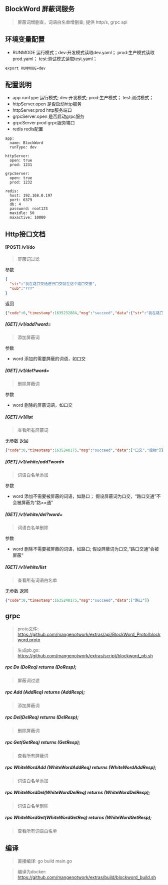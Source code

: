 ## BlockWord 屏蔽词服务
> 屏蔽词增删查，词语白名单增删查; 提供 http/s, grpc api

## 环境变量配置
- RUNMODE 运行模式；dev:开发模式读取dev.yaml； prod:生产模式读取prod.yaml； test:测试模式读取test.yaml；
```shell script
export RUNMODE=dev
```

## 配置说明

- app.runType 运行模式; dev:开发模式; prod:生产模式； test:测试模式；
- httpServer.open  是否启动http服务
- httpServer.prod  http服务端口
- grpcServer.open  是否启动grpc服务
- grpcServer.prod  grpc服务端口
- redis  redis配置

```shell script
app:
  name: BlockWord
  runType: dev  

httpServer:
  open: true
  prod: 1231

grpcServer:
  open: true
  prod: 1232

redis:
  host: 192.168.0.197
  port: 6379
  db: 4
  password: root123
  maxidle: 50
  maxactive: 10000
```

## Http接口文档

####  [POST] /v1/do  
> 屏蔽词过滤

参数
```json
{
  "str":"我在路口交通进行口交就在这个路口交接",
  "sub":"???"
}
```
返回
```json
{"code":0,"timestamp":1635232884,"msg":"succeed","data":{"str":"我在路口交通进行???就在这个路口交接","sub":"???"}}
```

##### [GET] /v1/add?word= 
> 添加屏蔽词

参数
- word 添加的需要屏蔽的词语，如口交

##### [GET] /v1/del?word=  
> 删除屏蔽词

参数
- word 删除的屏蔽词语，如口交

##### [GET] /v1/list 
> 查看所有屏蔽词

无参数
返回
```json
{"code":0,"timestamp":1635240175,"msg":"succeed","data":["口交","废物"]}
```

##### [GET] /v1/white/add?word=  
> 词语白名单添加

参数
- word 添加不需要被屏蔽的词语，如路口； 假设屏蔽词为口交，“路口交通”不会被屏蔽为“路××通”

#####  [GET] /v1/white/del?word=   
> 词语白名单删除

参数
- word 删除不需要被屏蔽的词语，如路口; 假设屏蔽词为口交,“路口交通”会被屏蔽“

##### [GET] /v1/white/list 
> 查看所有词语白名单

无参数
返回
```json
{"code":0,"timestamp":1635240175,"msg":"succeed","data":["路口"]}
```

## grpc
> proto文件: https://github.com/mangenotwork/extras/api/BlockWord_Proto/blockword.proto

> 生成pb.go: https://github.com/mangenotwork/extras/script/blockword_pb.sh

##### rpc Do (DoReq) returns (DoResp);
> 屏蔽词过滤
##### rpc Add (AddReq) returns (AddResp);
> 添加屏蔽词
##### rpc Del(DelReq) returns (DelResp);
> 删除屏蔽词
##### rpc Get(GetReq) returns (GetResp);
> 查看所有屏蔽词
##### rpc WhiteWordAdd (WhiteWordAddReq) returns (WhiteWordAddResp);
> 词语白名单添加
##### rpc WhiteWordDel(WhiteWordDelReq) returns (WhiteWordDelResp);
> 词语白名单删除
##### rpc WhiteWordGet(WhiteWordGetReq) returns (WhiteWordGetResp);
> 查看所有词语白名单

## 编译
> 直接编译:  go build main.go

> 编译为docker: https://github.com/mangenotwork/extras/build/blockword_build.sh

